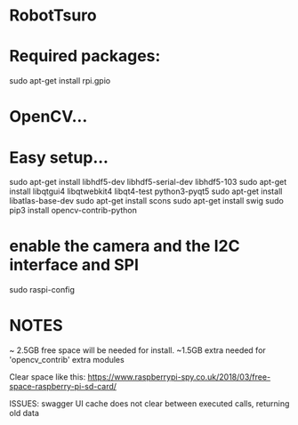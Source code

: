 # RobotTsuro
# Required packages:

sudo apt-get install rpi.gpio

# OpenCV...
# Easy setup...
sudo apt-get install libhdf5-dev libhdf5-serial-dev libhdf5-103
sudo apt-get install libqtgui4 libqtwebkit4 libqt4-test python3-pyqt5
sudo apt-get install libatlas-base-dev
sudo apt-get install scons
sudo apt-get install swig
sudo pip3 install opencv-contrib-python

# enable the camera and the I2C interface and SPI
sudo raspi-config

# NOTES

~ 2.5GB free space will be needed for install.
~1.5GB extra needed for 'opencv_contrib' extra modules

Clear space like this:
https://www.raspberrypi-spy.co.uk/2018/03/free-space-raspberry-pi-sd-card/

ISSUES:
swagger UI cache does not clear between executed calls, returning old data